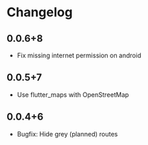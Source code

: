 # Changelog

## 0.0.6+8
* Fix missing internet permission on android

## 0.0.5+7
* Use flutter_maps with OpenStreetMap

## 0.0.4+6
* Bugfix: Hide grey (planned) routes